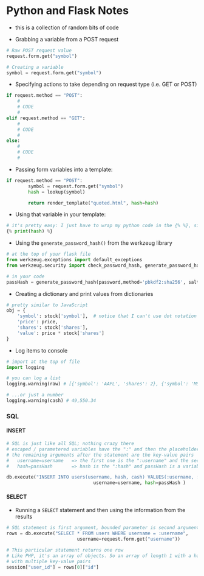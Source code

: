 # Python and Flask Notes

- this is a collection of random bits of code

- Grabbing a variable from a POST request

```python
# Raw POST request value
request.form.get("symbol")

# Creating a variable
symbol = request.form.get("symbol")
```

- Specifying actions to take depending on request type (i.e. GET or POST)

```python
if request.method == "POST":
	#
	# CODE
	#
elif request.method == "GET":
	#
	# CODE
	#
else:
	#
	# CODE
	#

```

- Passing form variables into a template:

```python
if request.method == "POST":
        symbol = request.form.get("symbol")
        hash = lookup(symbol)

        return render_template("quoted.html", hash=hash)
```

- Using that variable in your template:

```python
# it's pretty easy: I just have to wrap my python code in the {% %}, similar to PHP
{% print(hash) %}
```

- Using the `generate_password_hash()` from the werkzeug library

```python
# at the top of your flask file
from werkzeug.exceptions import default_exceptions
from werkzeug.security import check_password_hash, generate_password_hash

# in your code
passHash = generate_password_hash(password,method='pbkdf2:sha256', salt_length=8)
```

- Creating a dictionary and print values from dictionaries

```python
# pretty similar to JavaScript
obj = {
    'symbol': stock['symbol'],  # notice that I can't use dot notation (at least not in my IDE)
    'price': price,
    'shares': stock['shares'],
    'value': price * stock['shares']
}
```

- Log items to console

```python
# import at the top of file
import logging

# you can log a list
logging.warning(raw) # [{'symbol': 'AAPL', 'shares': 2}, {'symbol': 'MSFT', 'shares': 3}]

# ...or just a number
logging.warning(cash) # 49,550.34

```

### SQL

#### INSERT

```python
# SQL is just like all SQL; nothing crazy there
# escaped / parametered variables have the ":" and then the placeholder name
# the remaining arguments after the statement are the key-value pairs
# 	username=username 	=> the first one is the ":username" and the second is a variable
# 	hash=passHash 		=> hash is the ":hash" and passHash is a variable

db.execute("INSERT INTO users(username, hash, cash) VALUES(:username, :hash, 50000)",
                                username=username, hash=passHash )

```

#### SELECT

- Running a `SELECT` statement and then using the information from the results

```python
# SQL statement is first argument, bounded parameter is second argument
rows = db.execute("SELECT * FROM users WHERE username = :username",
                          username=request.form.get("username"))

# This particular statement returns one row
# Like PHP, it's an array of objects. So an array of length 1 with a hash/dictionary/object
# with multiple key-value pairs
session["user_id"] = rows[0]["id"]
```


